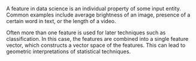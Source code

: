 A feature in data science is an individual property of some input entity. Common examples include average brightness of an image, presence of a certain word in text, or the length of a video.

Often more than one feature is used for later techniques such as classification. In this case, the features are combined into a single feature vector, which constructs a vector space of the features. This can lead to geometric interpretations of statistical techniques.